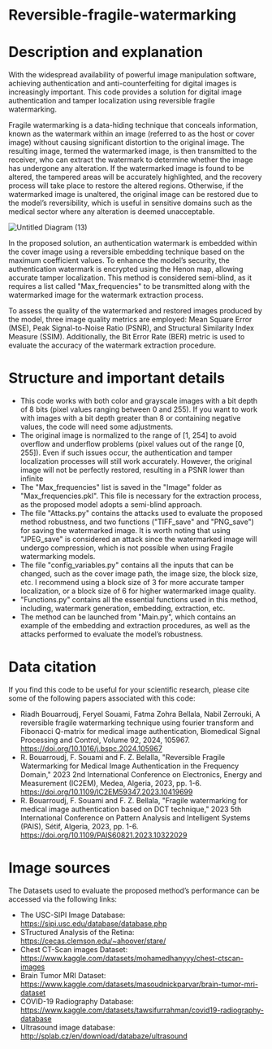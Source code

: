# Reversible-fragile-watermarking
# Description and explanation
With the widespread availability of powerful image manipulation software, achieving authentication and anti-counterfeiting for digital images is increasingly important. This code provides a solution for digital image authentication and tamper localization using reversible fragile watermarking.

Fragile watermarking is a data-hiding technique that conceals information, known as the watermark within an image (referred to as the host or cover image) without causing significant distortion to the original image. The resulting image, termed the watermarked image, is then transmitted to the receiver, who can extract the watermark to determine whether the image has undergone any alteration. If the watermarked image is found to be altered, the tampered areas will be accurately highlighted, and the recovery process will take place to restore the altered regions. Otherwise, if the watermarked image is unaltered, the original image can be restored due to the model’s reversibility, which is useful in sensitive domains such as the medical sector where any alteration is deemed unacceptable.

![Untitled Diagram (13)](https://github.com/user-attachments/assets/3e2f8c8a-43cf-48e5-becf-777e98fca447)

In the proposed solution, an authentication watermark is embedded within the cover image using a reversible embedding technique based on the maximum coefficient values. To enhance the model’s security, the authentication watermark is encrypted using the Henon map, allowing accurate tamper localization. This method is considered semi-blind, as it requires a list called "Max_frequencies" to be transmitted along with the watermarked image for the watermark extraction process.

To assess the quality of the watermarked and restored images produced by the model, three image quality metrics are employed: Mean Square Error (MSE), Peak Signal-to-Noise Ratio (PSNR), and Structural Similarity Index Measure (SSIM). Additionally, the Bit Error Rate (BER) metric is used to evaluate the accuracy of the watermark extraction procedure.

# Structure and important details
- This code works with both color and grayscale images with a bit depth of 8 bits (pixel values ranging between 0 and 255). If you want to work with images with a bit depth greater than 8 or containing negative values, the code will need some adjustments.
- The original image is normalized to the range of [1, 254] to avoid overflow and underflow problems (pixel values out of the range [0, 255]). Even if such issues occur, the authentication and tamper localization processes will still work accurately. However, the original image will not be perfectly restored, resulting in a PSNR lower than infinite
- The "Max_frequencies" list is saved in the "Image" folder as "Max_frequencies.pkl". This file is necessary for the extraction process, as the proposed model adopts a semi-blind approach.
- The file "Attacks.py" contains the attacks used to evaluate the proposed method robustness, and two functions ("TIFF_save" and "PNG_save") for saving the watermarked image. It is worth noting that using "JPEG_save" is considered an attack since the watermarked image will undergo compression, which is not possible when using Fragile watermarking models.
- The file "config_variables.py" contains all the inputs that can be changed, such as the cover image path, the image size, the block size, etc. I recommend using a block size of 3 for more accurate tamper localization, or a block size of 6 for higher watermarked image quality.
- "Functions.py" contains all the essential functions used in this method, including, watermark generation, embedding, extraction, etc.
- The method can be launched from "Main.py", which contains an example of the embedding and extraction procedures, as well as the attacks performed to evaluate the model’s robustness.

# Data citation
If you find this code to be useful for your scientific research, please cite some of the following papers associated with this code:
- Riadh Bouarroudj, Feryel Souami, Fatma Zohra Bellala, Nabil Zerrouki, A reversible fragile watermarking technique using fourier transform and Fibonacci Q-matrix for medical image authentication, Biomedical Signal Processing and Control, Volume 92, 2024, 105967. https://doi.org/10.1016/j.bspc.2024.105967
- R. Bouarroudj, F. Souami and F. Z. Belalla, "Reversible Fragile Watermarking for Medical Image Authentication in the Frequency Domain," 2023 2nd International Conference on Electronics, Energy and Measurement (IC2EM), Medea, Algeria, 2023, pp. 1-6. https://doi.org/10.1109/IC2EM59347.2023.10419699
- R. Bouarroudj, F. Souami and F. Z. Bellala, "Fragile watermarking for medical image authentication based on DCT technique," 2023 5th International Conference on Pattern Analysis and Intelligent Systems (PAIS), Sétif, Algeria, 2023, pp. 1-6. https://doi.org/10.1109/PAIS60821.2023.10322029

# Image sources
The Datasets used to evaluate the proposed method’s performance can be accessed via the following links:
- The USC-SIPI Image Database: https://sipi.usc.edu/database/database.php
- STructured Analysis of the Retina: https://cecas.clemson.edu/~ahoover/stare/
- Chest CT-Scan images Dataset: https://www.kaggle.com/datasets/mohamedhanyyy/chest-ctscan-images
- Brain Tumor MRI Dataset: https://www.kaggle.com/datasets/masoudnickparvar/brain-tumor-mri-dataset
- COVID-19 Radiography Database: https://www.kaggle.com/datasets/tawsifurrahman/covid19-radiography-database
- Ultrasound image database: http://splab.cz/en/download/databaze/ultrasound
